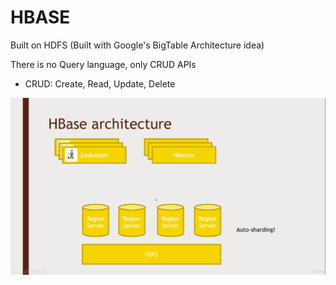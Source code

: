 # HBASE

Built on HDFS (Built with Google's BigTable Architecture idea)  
  
There is no Query language, only CRUD APIs  
- CRUD: Create, Read, Update, Delete

!['Hbase Architecture'](../media/HBASE.png)

